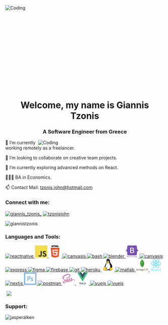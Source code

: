 <!-- [MasterHead(width="400"http://38.media.tumblr.com/37f3472ec8fde8e2553bc69057b5d8ce/tumblr_nk0j2goAXr1rd6gypo1_500.gif)] -->
<img align="right" alt="Coding" width="100%" height="300" src="http://38.media.tumblr.com/37f3472ec8fde8e2553bc69057b5d8ce/tumblr_nk0j2goAXr1rd6gypo1_500.gif">
<h1 align="center">Welcome, my name is Giannis Tzonis</h1>
<h3 align="center">A Software Engineer from Greece</h3>
<img align="right" alt="Coding" width="400" src="https://cdn.dribbble.com/users/416610/screenshots/4801105/media/be031f8d02ca8cc404d44be54ee2c493.gif">



<!-- <p align="left"> <a href="https://github.com/ryo-ma/github-profile-trophy"><img src="https://github-profile-trophy.vercel.app/?username=giannistzonis" alt="giannistzonis" /></a> </p> -->
🔭 I’m currently working remotely as a freelancer.

👯 I’m looking to collaborate on creative team projects.

🌱 I’m currently exploring advanced methods on React.

👨🏾‍🎓 BA in Economics.

📫 Contact Mail: tzonis.john@hotmail.com

<h3 align="left">Connect with me:</h3>
<p align="left">
<a href="https://twitter.com/giannis_tzonis_" target="blank"><img align="center" src="https://raw.githubusercontent.com/rahuldkjain/github-profile-readme-generator/master/src/images/icons/Social/twitter.svg" alt="giannis_tzonis_" height="30" width="40" /></a>
<a href="https://instagram.com/tzonisjohn" target="blank"><img align="center" src="https://raw.githubusercontent.com/rahuldkjain/github-profile-readme-generator/master/src/images/icons/Social/instagram.svg" alt="tzonisjohn" height="30" width="40" /></a>
</p>

<p align="left"> <img src="https://komarev.com/ghpvc/?username=giannistzonis&label=Profile%20views&color=0e75b6&style=flat" alt="giannistzonis" /> </p>

<h3 align="left">Languages and Tools:</h3>
<!-- <code><img height="20" alt="javascript" src="https://raw.githubusercontent.com/github/explore/80688e429a7d4ef2fca1e82350fe8e3517d3494d/topics/javascript/javascript.png"></code>
<code><img height="20" alt="react" src="https://raw.githubusercontent.com/github/explore/80688e429a7d4ef2fca1e82350fe8e3517d3494d/topics/react/react.png"></code>

<!-- <code><img height="20" alt="react" src="https://raw.githubusercontent.com/github/explore/80688e429a7d4ef2fca1e82350fe8e3517d3494d/topics/react/react.png"></code>
<code><img height="20" alt="html" src="https://raw.githubusercontent.com/github/explore/80688e429a7d4ef2fca1e82350fe8e3517d3494d/topics/htmlhtml.png"></code>
<code><img height="20" alt="html" src="https://raw.githubusercontent.com/github/explore/80688e429a7d4ef2fca1e82350fe8e3517d3494d/topics/htmlhtml.png"></code> --> 
<p align="left">
    <a href="https://reactnative.dev/" target="_blank" rel="noreferrer"> <img src="https://reactnative.dev/img/header_logo.svg" alt="reactnative" width="40" height="40"/> 
    </a> 
    <a href="https://developer.mozilla.org/en-US/docs/Web/JavaScript" target="_blank" rel="noreferrer"> <img src="https://raw.githubusercontent.com/devicons/devicon/master/icons/javascript/javascript-original.svg" alt="javascript" width="40" height="40"/> 
    </a>  
    <a href="https://www.w3.org/html/" target="_blank" rel="noreferrer"> <img src="https://raw.githubusercontent.com/devicons/devicon/master/icons/html5/html5-original-wordmark.svg" alt="html5" width="40" height="40"/> 
    </a>
    <a href="https://canvasjs.com" target="_blank" rel="noreferrer"> <img src="https://www.vectorlogo.zone/logos/w3_css/w3_css-official.svg" alt="canvasjs" width="40" height="40"/> 
    </a> 
    <a href="" target="_blank" rel="noreferrer"> <img src="https://spng.subpng.com/20180630/geh/kisspng-computer-icons-command-line-interface-computer-ter-termination-5b371287921af7.3597570715303358795985.jpg" alt="bash" width="40" height="40"/> 
    </a> 
    <a href="https://www.blender.org/" target="_blank" rel="noreferrer"> <img src="https://download.blender.org/branding/community/blender_community_badge_white.svg" alt="blender" width="40" height="40"/> 
    </a> 
    <a href="https://getbootstrap.com" target="_blank" rel="noreferrer"> <img src="https://raw.githubusercontent.com/devicons/devicon/master/icons/bootstrap/bootstrap-plain-wordmark.svg" alt="bootstrap" width="40" height="40"/> 
    </a> 
    <a href="https://canvasjs.com" target="_blank" rel="noreferrer"> <img src="https://www.vectorlogo.zone/logos/canva/canva-icon.svg" alt="canvasjs" width="40" height="40"/> 
    </a> 
    <a href="https://expressjs.com" target="_blank" rel="noreferrer"> <img src="https://e7.pngegg.com/pngimages/925/447/png-clipart-express-js-node-js-javascript-mongodb-node-js-text-trademark.png" alt="express" width="40" height="40"/> 
    </a> 
    <a href="https://www.figma.com/" target="_blank" rel="noreferrer"> <img src="https://www.vectorlogo.zone/logos/figma/figma-icon.svg" alt="figma" width="40" height="40"/> 
    </a> 
    <a href="https://firebase.google.com/" target="_blank" rel="noreferrer"> <img src="https://www.vectorlogo.zone/logos/firebase/firebase-icon.svg" alt="firebase" width="40" height="40"/> 
    </a> 
    <a href="https://git-scm.com/" target="_blank" rel="noreferrer"> <img src="https://www.vectorlogo.zone/logos/git-scm/git-scm-icon.svg" alt="git" width="40" height="40"/> 
    </a> 
    <a href="https://heroku.com" target="_blank" rel="noreferrer"> <img src="https://www.vectorlogo.zone/logos/heroku/heroku-icon.svg" alt="heroku" width="40" height="40"/> 
    </a> 
    <a href="https://www.linux.org/" target="_blank" rel="noreferrer"> <img src="https://raw.githubusercontent.com/devicons/devicon/master/icons/linux/linux-original.svg" alt="linux" width="40" height="40"/> 
    </a> 
    <a href="https://www.mathworks.com/" target="_blank" rel="noreferrer"> <img src="https://upload.wikimedia.org/wikipedia/commons/2/21/Matlab_Logo.png" alt="matlab" width="40" height="40"/> 
    </a> 
    <a href="https://www.mongodb.com/" target="_blank" rel="noreferrer"> <img src="https://raw.githubusercontent.com/devicons/devicon/master/icons/mongodb/mongodb-original-wordmark.svg" alt="mongodb" width="40" height="40"/> 
    </a>  
    <a href="https://reactjs.org/" target="_blank" rel="noreferrer"> <img src="https://raw.githubusercontent.com/devicons/devicon/master/icons/react/react-original-wordmark.svg" alt="react" width="40" height="40"/> 
    </a>
    <a href="https://nextjs.org/" target="_blank" rel="noreferrer"> <img src="https://www.drupal.org/files/project-images/nextjs-icon-dark-background.png" alt="nextjs" width="40" height="40"/> 
    </a> 
    <a href="https://www.photoshop.com/en" target="_blank" rel="noreferrer"> <img src="https://raw.githubusercontent.com/devicons/devicon/master/icons/photoshop/photoshop-line.svg" alt="photoshop" width="40" height="40"/> 
    </a> 
    <a href="https://postman.com" target="_blank" rel="noreferrer"> <img src="https://www.vectorlogo.zone/logos/getpostman/getpostman-icon.svg" alt="postman" width="40" height="40"/> 
    </a>  
    <a href="https://sass-lang.com" target="_blank" rel="noreferrer"> <img src="https://raw.githubusercontent.com/devicons/devicon/master/icons/sass/sass-original.svg" alt="sass" width="40" height="40"/> 
    </a> 
    <a href="https://vuejs.org/" target="_blank" rel="noreferrer"> <img src="https://raw.githubusercontent.com/devicons/devicon/master/icons/vuejs/vuejs-original-wordmark.svg" alt="vuejs" width="40" height="40"/> 
    </a>
    <a href="https://www.aseprite.org/" target="_blank" rel="noreferrer"> <img src="https://share.natebeaty.com//aseprite-no-border/aseprite-no-border.png" alt="vuejs" width="40" height="40"/> 
    </a>
    <a href="https://wireframe.cc/" target="_blank" rel="noreferrer"> <img src="https://www.evernote.design/assets/images/wireframecc.jpg" alt="vuejs" width="40" height="40"/> 
    </a>
</p>



<!-- <p><img align="left" src="https://github-readme-stats.vercel.app/api/top-langs?username=giannistzonis&show_icons=true&locale=en&layout=compact" alt="giannistzonis" /></p> -->

<p>&nbsp;<img align="center" src="https://github-readme-stats.vercel.app/api?username=giannistzonis&show_icons=true&theme=dark&include_all_commits=true&count_private=true" /></p>

<h3 align="left">Support:</h3>
<p><a href="https://www.buymeacoffee.com/jasperalken"> <img align="left" src="https://cdn.buymeacoffee.com/buttons/v2/default-yellow.png" height="50" width="210" alt="jasperalken" /></a></p><br><br>
